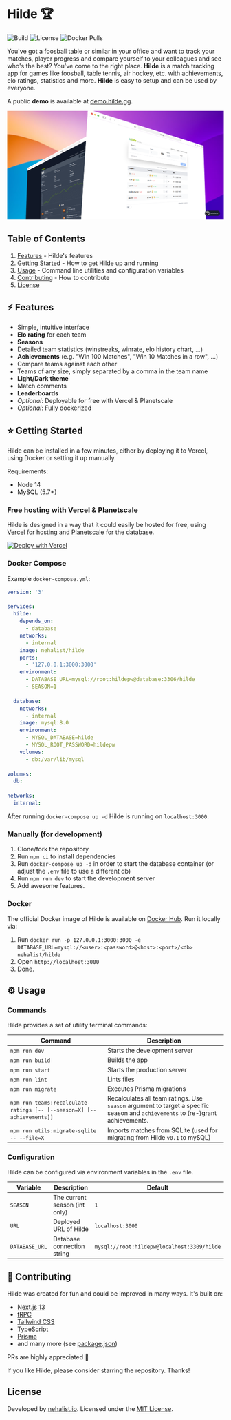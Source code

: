 # Hilde 🏆

![Build](https://img.shields.io/github/actions/workflow/status/nehalist/hilde/build.yml?branch=main)
![License](https://img.shields.io/github/license/nehalist/hilde)
![Docker Pulls](https://img.shields.io/docker/pulls/nehalist/hilde)

You've got a foosball table or similar in your office and want to track your matches, player progress and compare yourself to your
colleagues and see who's the best? You've come to the right place.
**Hilde** is a match tracking app for games like foosball, table tennis, air hockey, etc. with achievements, elo ratings, statistics and
more. **Hilde** is easy to setup and can be used by everyone.

A public **demo** is available at [demo.hilde.gg](https://demo.hilde.gg).

![Hilde](hilde.png)

## Table of Contents

1. [Features](#features) - Hilde's features
2. [Getting Started](#getting-started) - How to get Hilde up and running
3. [Usage](#usage) - Command line utilities and configuration variables
4. [Contributing](#contributing) - How to contribute
5. [License](#license)

## ⚡️ Features

- Simple, intuitive interface
- **Elo rating** for each team
- **Seasons**
- Detailed team statistics (winstreaks, winrate, elo history chart, ...)
- **Achievements** (e.g. "Win 100 Matches", "Win 10 Matches in a row", ...)
- Compare teams against each other
- Teams of any size, simply separated by a comma in the team name
- **Light/Dark theme**
- Match comments
- **Leaderboards**
- *Optional*: Deployable for free with Vercel & Planetscale
- *Optional*: Fully dockerized

## ⭐ Getting Started

Hilde can be installed in a few minutes, either by deploying it to Vercel, using Docker or setting it up manually.

Requirements:

- Node 14
- MySQL (5.7+)

### Free hosting with Vercel & Planetscale

Hilde is designed in a way that it could easily be hosted for free, using [Vercel](https://vercel.com) for hosting
and [Planetscale](https://planetscale.com) for the database.

[![Deploy with Vercel](https://vercel.com/button)](https://vercel.com/new/clone?repository-url=https%3A%2F%2Fgithub.com%2Fnehalist%2Fhilde)

### Docker Compose

Example `docker-compose.yml`:

```yaml
version: '3'

services:
  hilde:
    depends_on:
      - database
    networks:
      - internal
    image: nehalist/hilde
    ports:
      - '127.0.0.1:3000:3000'
    environment:
      - DATABASE_URL=mysql://root:hildepw@database:3306/hilde
      - SEASON=1

  database:
    networks:
      - internal
    image: mysql:8.0
    environment:
      - MYSQL_DATABASE=hilde
      - MYSQL_ROOT_PASSWORD=hildepw
    volumes:
      - db:/var/lib/mysql

volumes:
  db:

networks:
  internal:
```

After running `docker-compose up -d` Hilde is running on `localhost:3000`.

### Manually (for development)

1. Clone/fork the repository
2. Run `npm ci` to install dependencies
3. Run `docker-compose up -d` in order to start the database container (or adjust the `.env` file to use a different db)
4. Run `npm run dev` to start the development server
5. Add awesome features.

### Docker

The official Docker image of Hilde is available on [Docker Hub](https://hub.docker.com/repository/docker/nehalist/hilde). Run it locally
via:

1. Run `docker run -p 127.0.0.1:3000:3000 -e DATABASE_URL=mysql://<user>:<password>@<host>:<port>/<db> nehalist/hilde`
2. Open `http://localhost:3000`
3. Done.

## ⚙️ Usage

### Commands

Hilde provides a set of utility terminal commands:

| Command                                                                | Description                                                                                                                     |
|------------------------------------------------------------------------|---------------------------------------------------------------------------------------------------------------------------------|
| `npm run dev`                                                          | Starts the development server                                                                                                   |
| `npm run build`                                                        | Builds the app                                                                                                                  |
| `npm run start`                                                        | Starts the production server                                                                                                    |
| `npm run lint`                                                         | Lints files                                                                                                                     |
| `npm run migrate`                                                      | Executes Prisma migrations                                                                                                      |
| `npm run teams:recalculate-ratings [-- [--season=X] [--achievements]]` | Recalculates all team ratings. Use `season` argument to target a specific season and `achievements` to (re-)grant achievements. |
| `npm run utils:migrate-sqlite -- --file=X`                             | Imports matches from SQLite (used for migrating from Hilde `v0.1` to mySQL)                                                     |

### Configuration

Hilde can be configured via environment variables in the `.env` file.

| Variable             | Description                   | Default                                     |
|----------------------|-------------------------------|---------------------------------------------|
| `SEASON`             | The current season (int only) | `1`                                         |
| `URL`                | Deployed URL of Hilde         | `localhost:3000`                            |
| `DATABASE_URL`       | Database connection string    | `mysql://root:hildepw@localhost:3309/hilde` |

## 👐 Contributing

Hilde was created for fun and could be improved in many ways. It's built on:

- [Next.js 13](https://nextjs.org/)
- [tRPC](https://trpc.io/)
- [Tailwind CSS](https://tailwindcss.com/)
- [TypeScript](https://www.typescriptlang.org/)
- [Prisma](https://www.prisma.io/)
- and many more (see [package.json](package.json))

PRs are highly appreciated 🥳

If you like Hilde, please consider starring the repository. Thanks!

## License

Developed by [nehalist.io](https://nehalist.io). Licensed under the [MIT License](LICENSE).
